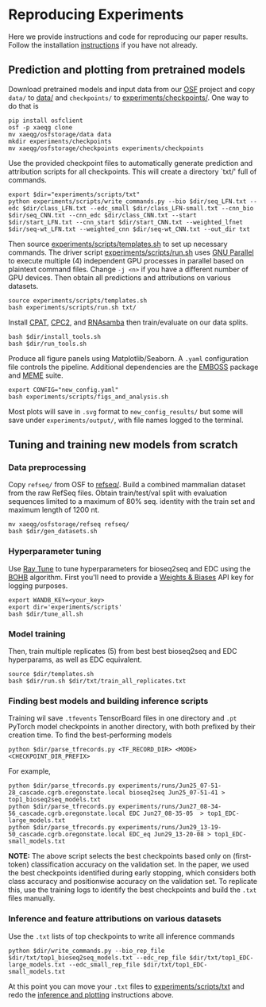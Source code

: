 # Reproducing Experiments
Here we provide instructions and code for reproducing our paper results. Follow the installation [instructions](../README.md) if you have not already. 

## Prediction and plotting from pretrained models

Download pretrained models and input data from our [OSF](https://osf.io/xaeqg/) project and copy `data/` to [data/](data/) and `checkpoints/` to [experiments/checkpoints/](experiments/checkpoints/). One way to do that is

```
pip install osfclient
osf -p xaeqg clone
mv xaeqg/osfstorage/data data
mkdir experiments/checkpoints
mv xaeqg/osfstorage/checkpoints experiments/checkpoints
```

Use the provided checkpoint files to automatically generate prediction and attribution scripts for all checkpoints. This will create a directory `txt/' full of commands.
```
export $dir="experiments/scripts/txt"
python experiments/scripts/write_commands.py --bio $dir/seq_LFN.txt --edc $dir/class_LFN.txt --edc_small $dir/class_LFN-small.txt --cnn_bio $dir/seq_CNN.txt --cnn_edc $dir/class_CNN.txt --start $dir/start_LFN.txt --cnn_start $dir/start_CNN.txt --weighted_lfnet $dir/seq-wt_LFN.txt --weighted_cnn $dir/seq-wt_CNN.txt --out_dir txt
```

Then source [experiments/scripts/templates.sh](scripts/templates.sh) to set up necessary commands. 
The driver script [experiments/scripts/run.sh](scripts/run.sh) uses [GNU Parallel](https://www.gnu.org/software/parallel/) to execute multiple (4) independent GPU processes in parallel based on plaintext command files. Change `-j <n>` if you have a different number of GPU devices. Then obtain all predictions and attributions on various datasets. 
```
source experiments/scripts/templates.sh
bash experiments/scripts/run.sh txt/
```
Install [CPAT](https://cpat.readthedocs.io/en/latest/#installation), [CPC2](http://cpc2.gao-lab.org/download.php), and [RNAsamba](https://apcamargo.github.io/RNAsamba/installation/) then train/evaluate on our data splits.
```
bash $dir/install_tools.sh
bash $dir/run_tools.sh
```
Produce all figure panels using Matplotlib/Seaborn. A `.yaml` configuration file controls the pipeline. Additional dependencies are the [EMBOSS](https://emboss.sourceforge.net/download/) package and [MEME](https://meme-suite.org/meme/doc/download.html) suite.
```
export CONFIG="new_config.yaml"
bash experiments/scripts/figs_and_analysis.sh
```
Most plots will save in `.svg` format to `new_config_results/` but some will save under `experiments/output/`, with file names logged to the terminal.

## Tuning and training new models from scratch
### Data preprocessing
Copy `refseq/` from OSF to [refseq/](refseq/). Build a combined mammalian dataset from the raw RefSeq files. Obtain train/test/val split with evaluation sequences limited to a maximum of 80% seq. identity with the train set and maximum length of 1200 nt.
```
mv xaeqg/osfstorage/refseq refseq/ 
bash $dir/gen_datasets.sh
```
### Hyperparameter tuning
Use [Ray Tune](https://docs.ray.io/en/latest/tune/index.html) to tune hyperparameters for bioseq2seq and EDC using the [BOHB](https://proceedings.mlr.press/v80/falkner18a/falkner18a.pdf) algorithm. First you'll need to provide a [Weights & Biases](https://wandb.ai/site) API key for logging purposes.
```
export WANDB_KEY=<your_key>
export dir='experiments/scripts'
bash $dir/tune_all.sh
```
### Model training 
Then, train multiple replicates (5) from best best bioseq2seq and EDC hyperparams, as well as EDC equivalent.

```
source $dir/templates.sh
bash $dir/run.sh $dir/txt/train_all_replicates.txt
```
### Finding best models and building inference scripts
Training wil save `.tfevents` TensorBoard files in one directory and `.pt` PyTorch model checkpoints in another directory, with both prefixed by their creation time. To find the best-performing models
```
python $dir/parse_tfrecords.py <TF_RECORD_DIR> <MODE> <CHECKPOINT_DIR_PREFIX>
```
For example, 
```
python $dir/parse_tfrecords.py experiments/runs/Jun25_07-51-28_cascade.cgrb.oregonstate.local bioseq2seq Jun25_07-51-41 > top1_bioseq2seq_models.txt
python $dir/parse_tfrecords.py experiments/runs/Jun27_08-34-56_cascade.cgrb.oregonstate.local EDC Jun27_08-35-05  > top1_EDC-large_models.txt
python $dir/parse_tfrecords.py experiments/runs/Jun29_13-19-50_cascade.cgrb.oregonstate.local EDC_eq Jun29_13-20-08 > top1_EDC-small_models.txt
```
**NOTE:** The above script selects the best checkpoints based only on (first-token) classification accuracy on the validation set. In the paper, we used the best checkpoints identified during early stopping, which considers both class accuracy and positionwise accuracy on the validation set. To replicate this, use the training logs to identify the best checkpoints and build the `.txt` files manually.
### Inference and feature attributions on various datasets 
Use the `.txt` lists of top checkpoints to write all inference commands
```
python $dir/write_commands.py --bio_rep_file $dir/txt/top1_bioseq2seq_models.txt --edc_rep_file $dir/txt/top1_EDC-large_models.txt --edc_small_rep_file $dir/txt/top1_EDC-small_models.txt 
```
At this point you can move your `.txt` files to [experiments/scripts/txt](experiments/scripts/txt) and redo the [inference and plotting](#prediction-and-plotting-from-pretrained-models) instructions above.
